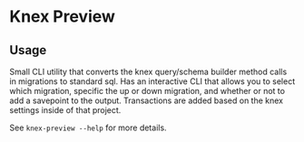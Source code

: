 # Knex Preview

## Usage

Small CLI utility that converts the knex query/schema builder method calls in migrations to standard sql. Has an interactive CLI that allows you to select which migration, specific the up or down migration, and whether or not to add a savepoint to the output. Transactions are added based on the knex settings inside of that project.

See `knex-preview --help` for more details.
